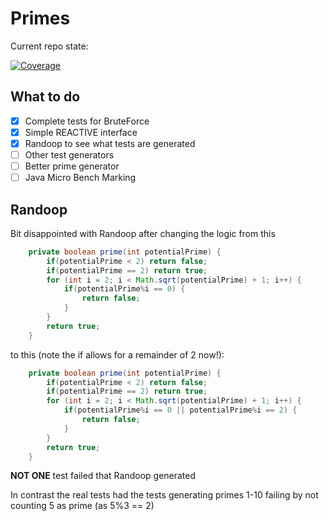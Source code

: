Primes
======

Current repo state:

[![Coverage](.github/badges/jacoco.svg)](https://github.com/edoatley/primes/actions/workflows/build.yml)

## What to do

- [x] Complete tests for BruteForce
- [x] Simple REACTIVE interface
- [x] Randoop to see what tests are generated
- [ ] Other test generators
- [ ] Better prime generator
- [ ] Java Micro Bench Marking 

## Randoop

Bit disappointed with Randoop after changing the logic from this

```java
    private boolean prime(int potentialPrime) {
        if(potentialPrime < 2) return false;
        if(potentialPrime == 2) return true;
        for (int i = 2; i < Math.sqrt(potentialPrime) + 1; i++) {
            if(potentialPrime%i == 0) {
                return false;
            }
        }
        return true;
    }
```

to this (note the if allows for a remainder of 2 now!):

```java
    private boolean prime(int potentialPrime) {
        if(potentialPrime < 2) return false;
        if(potentialPrime == 2) return true;
        for (int i = 2; i < Math.sqrt(potentialPrime) + 1; i++) {
            if(potentialPrime%i == 0 || potentialPrime%i == 2) {
                return false;
            }
        }
        return true;
    }
```

**NOT ONE** test failed that Randoop generated

In contrast the real tests had the tests generating primes 1-10 failing by not counting 5 as prime (as 5%3 == 2)